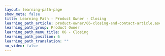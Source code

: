 ```yaml
---
layout: learning-path-page
show_meta: false
title: Learning Path - Product Owner - Closing
learning_path_article: product-owner/06-closing-and-contact-article.asciidoc
learning_path_group: Product Owner
learning_path_menu_title: 06 - Closing
learning_path_position: 6
learning_path_translation: ""
no_video: false
---
```

<!--- This file autogenerated from https://github.com/InnerSourceCommons/InnerSourceLearningPath/blob/master/scripts/generate_learning_path_markdown.js -->